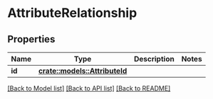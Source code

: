 # AttributeRelationship

## Properties

Name | Type | Description | Notes
------------ | ------------- | ------------- | -------------
**id** | [**crate::models::AttributeId**](attribute_id.md) |  | 

[[Back to Model list]](../README.md#documentation-for-models) [[Back to API list]](../README.md#documentation-for-api-endpoints) [[Back to README]](../README.md)


